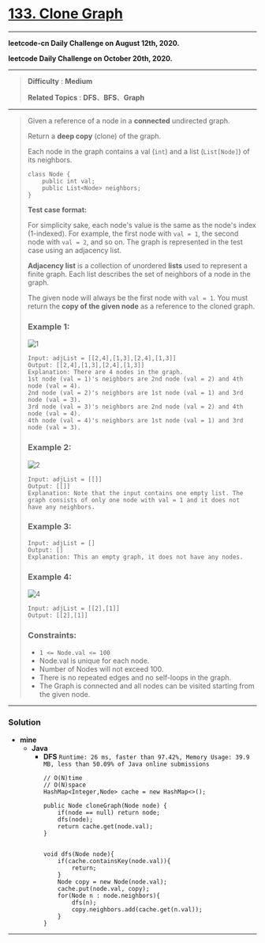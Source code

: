 # [133. Clone Graph](https://leetcode.com/problems/clone-graph/)

---

**leetcode-cn Daily Challenge on August 12th, 2020.**

**leetcode Daily Challenge on October 20th, 2020.**

---

> **Difficulty** : **Medium**
>
> **Related Topics** : **DFS**、**BFS**、**Graph**

---

> Given a reference of a node in a **connected** undirected graph.
>
> Return a **deep copy** (clone) of the graph.
>
> Each node in the graph contains a val (`int`) and a list (`List[Node]`) of its neighbors.
> ```
> class Node {
>     public int val;
>     public List<Node> neighbors;
> }
> ```
>
> **Test case format:**
>
> For simplicity sake, each node's value is the same as the node's index (1-indexed). For example, the first node with `val = 1`, the second node with `val = 2`, and so on. The graph is represented in the test case using an adjacency list.
>
> **Adjacency list** is a collection of unordered **lists** used to represent a finite graph. Each list describes the set of neighbors of a node in the graph.
>
> The given node will always be the first node with `val = 1`. You must return the **copy of the given node** as a reference to the cloned graph.
>
>
>
> ### Example 1:
> ![1](https://assets.leetcode.com/uploads/2019/11/04/133_clone_graph_question.png)
> ```
> Input: adjList = [[2,4],[1,3],[2,4],[1,3]]
> Output: [[2,4],[1,3],[2,4],[1,3]]
> Explanation: There are 4 nodes in the graph.
> 1st node (val = 1)'s neighbors are 2nd node (val = 2) and 4th node (val = 4).
> 2nd node (val = 2)'s neighbors are 1st node (val = 1) and 3rd node (val = 3).
> 3rd node (val = 3)'s neighbors are 2nd node (val = 2) and 4th node (val = 4).
> 4th node (val = 4)'s neighbors are 1st node (val = 1) and 3rd node (val = 3).
> ```
>
> ### Example 2:
> ![2](https://assets.leetcode.com/uploads/2020/01/07/graph.png)
> ```
> Input: adjList = [[]]
> Output: [[]]
> Explanation: Note that the input contains one empty list. The graph consists of only one node with val = 1 and it does not have any neighbors.
> ```
>
> ### Example 3:
> ```
> Input: adjList = []
> Output: []
> Explanation: This an empty graph, it does not have any nodes.
> ```
>
> ### Example 4:
> ![4](https://assets.leetcode.com/uploads/2020/01/07/graph-1.png)
> ```
> Input: adjList = [[2],[1]]
> Output: [[2],[1]]
> ```
>
> ### Constraints:
> * `1 <= Node.val <= 100`
> * Node.val is unique for each node.
> * Number of Nodes will not exceed 100.
> * There is no repeated edges and no self-loops in the graph.
> * The Graph is connected and all nodes can be visited starting from the given node.

---


### Solution
* **mine**
  * **Java**
    * **DFS** `Runtime: 26 ms, faster than 97.42%, Memory Usage: 39.9 MB, less than 50.09% of Java online submissions`
      ```
      // O(N)time
      // O(N)space
      HashMap<Integer,Node> cache = new HashMap<>();

      public Node cloneGraph(Node node) {
          if(node == null) return node;
          dfs(node);
          return cache.get(node.val);
      }


      void dfs(Node node){
          if(cache.containsKey(node.val)){
              return;
          }
          Node copy = new Node(node.val);
          cache.put(node.val, copy);
          for(Node n : node.neighbors){
              dfs(n);
              copy.neighbors.add(cache.get(n.val));
          }
      }
      ```
---
